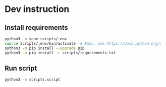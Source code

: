 # Dev instruction

## Install requirements

```bash
python3 -m venv scripts/.env
source scripts/.env/bin/activate  # Bash, see https://docs.python.org/3/library/venv.html
python3 -m pip install --upgrade pip
python3 -m pip install -r scripts/requirements.txt
```

## Run script

```bash
python3 -m scripts.script
```
